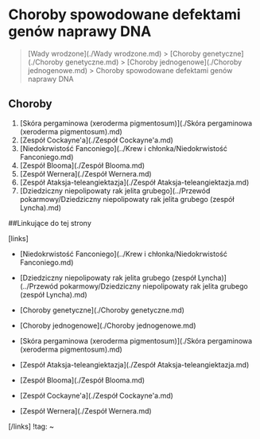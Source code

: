 # Choroby spowodowane defektami genów naprawy DNA

> [Wady wrodzone](./Wady wrodzone.md) > [Choroby genetyczne](./Choroby genetyczne.md) > [Choroby jednogenowe](./Choroby jednogenowe.md) > Choroby spowodowane defektami genów naprawy DNA



## Choroby

1. [Skóra pergaminowa (xeroderma pigmentosum)](./Skóra pergaminowa (xeroderma pigmentosum).md)
2. [Zespół Cockayne'a](./Zespół Cockayne'a.md)
3. [Niedokrwistość Fanconiego](../Krew i chłonka/Niedokrwistość Fanconiego.md)
4. [Zespół Blooma](./Zespół Blooma.md)
5. [Zespół Wernera](./Zespół Wernera.md)
6. [Zespół Ataksja-teleangiektazja](./Zespół Ataksja-teleangiektazja.md)
7. [Dziedziczny niepolipowaty rak jelita grubego](../Przewód pokarmowy/Dziedziczny niepolipowaty rak jelita grubego (zespół Lyncha).md)




##Linkujące do tej strony

[links]

- [Niedokrwistość Fanconiego](../Krew i chłonka/Niedokrwistość Fanconiego.md)

- [Dziedziczny niepolipowaty rak jelita grubego (zespół Lyncha)](../Przewód pokarmowy/Dziedziczny niepolipowaty rak jelita grubego (zespół Lyncha).md)

- [Choroby genetyczne](./Choroby genetyczne.md)

- [Choroby jednogenowe](./Choroby jednogenowe.md)

- [Skóra pergaminowa (xeroderma pigmentosum)](./Skóra pergaminowa (xeroderma pigmentosum).md)

- [Zespół Ataksja-teleangiektazja](./Zespół Ataksja-teleangiektazja.md)

- [Zespół Blooma](./Zespół Blooma.md)

- [Zespół Cockayne'a](./Zespół Cockayne'a.md)

- [Zespół Wernera](./Zespół Wernera.md)


[/links]
!tag:
~


